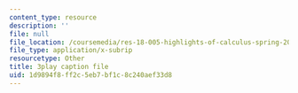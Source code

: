 ```yaml
---
content_type: resource
description: ''
file: null
file_location: /coursemedia/res-18-005-highlights-of-calculus-spring-2010/1d9894f8ff2c5eb7bf1c8c240aef33d8_N4ceWhmXxcs.vtt
file_type: application/x-subrip
resourcetype: Other
title: 3play caption file
uid: 1d9894f8-ff2c-5eb7-bf1c-8c240aef33d8
---
```

